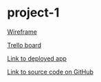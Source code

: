 # project-1

[Wireframe](http://imgur.com/vtOqyVb)

[Trello board](https://trello.com/b/4TahWc1M/ga-project-1)

[Link to deployed app](choreographer-scraps-22410.bitballoon.com)

[Link to source code on GitHub](https://github.com/britneydossett/project-1)
